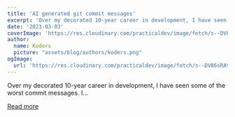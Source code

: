 ```yaml
---
title: 'AI generated git commit messages'
excerpt: 'Over my decorated 10-year career in development, I have seen some of the worst commit messages. I...'
date: '2023-03-03'
coverImage: 'https://res.cloudinary.com/practicaldev/image/fetch/s--DV86sRAV--/c_imagga_scale,f_auto,fl_progressive,h_420,q_auto,w_1000/https://dev-to-uploads.s3.amazonaws.com/uploads/articles/5fdzdqyqal3b5682zhek.png'
author:
  name: Koders
  picture: "assets/blog/authors/koders.png"
ogImage:
  url: 'https://res.cloudinary.com/practicaldev/image/fetch/s--DV86sRAV--/c_imagga_scale,f_auto,fl_progressive,h_420,q_auto,w_1000/https://dev-to-uploads.s3.amazonaws.com/uploads/articles/5fdzdqyqal3b5682zhek.png'
---
```


Over my decorated 10-year career in development, I have seen some of the worst commit messages. I...

[Read more](https://dev.to/bdougieyo/ai-generated-git-commit-messages-4j7g)

